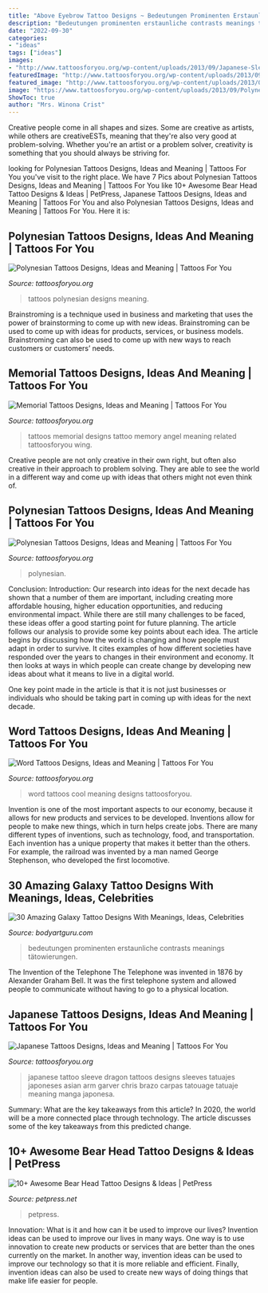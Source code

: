 ```yaml
---
title: "Above Eyebrow Tattoo Designs ~ Bedeutungen Prominenten Erstaunliche Contrasts Meanings Tätowierungen"
description: "Bedeutungen prominenten erstaunliche contrasts meanings tätowierungen"
date: "2022-09-30"
categories:
- "ideas"
tags: ["ideas"]
images:
- "http://www.tattoosforyou.org/wp-content/uploads/2013/09/Japanese-Sleeve-Tattoo.jpg"
featuredImage: "http://www.tattoosforyou.org/wp-content/uploads/2013/09/Polynesian-Tattoos.jpg"
featured_image: "http://www.tattoosforyou.org/wp-content/uploads/2013/09/Cool-Word-Tattoos.jpg"
image: "https://www.tattoosforyou.org/wp-content/uploads/2013/09/Polynesian-Tribal-Tattoo-Designs.jpg"
ShowToc: true
author: "Mrs. Winona Crist"
---
```



Creative people come in all shapes and sizes. Some are creative as artists, while others are creativeESTs, meaning that they're also very good at problem-solving. Whether you're an artist or a problem solver, creativity is something that you should always be striving for.

	

		
looking for Polynesian Tattoos Designs, Ideas and Meaning | Tattoos For You you've visit to the right place. We have 7 Pics about Polynesian Tattoos Designs, Ideas and Meaning | Tattoos For You like 10+ Awesome Bear Head Tattoo Designs &amp; Ideas | PetPress, Japanese Tattoos Designs, Ideas and Meaning | Tattoos For You and also Polynesian Tattoos Designs, Ideas and Meaning | Tattoos For You. Here it is:
		
    
## Polynesian Tattoos Designs, Ideas And Meaning | Tattoos For You

<img loading=lazy src="http://www.tattoosforyou.org/wp-content/uploads/2013/09/Polynesian-Tattoos.jpg" onerror="this.onerror=null;this.src='https://tse3.mm.bing.net/th?id=OIP.EmwCV2k1Y8NgJN4B79DJnwHaJ4&amp;pid=15.1';" alt="Polynesian Tattoos Designs, Ideas and Meaning | Tattoos For You">

_Source: tattoosforyou.org_

>tattoos polynesian designs meaning. 

	

Brainstroming is a technique used in business and marketing that uses the power of brainstorming to come up with new ideas. Brainstroming can be used to come up with ideas for products, services, or business models. Brainstroming can also be used to come up with new ways to reach customers or customers’ needs.

    
## Memorial Tattoos Designs, Ideas And Meaning | Tattoos For You

<img loading=lazy src="http://www.tattoosforyou.org/wp-content/uploads/2013/09/Memorial-Tattoos-Designs.jpg" onerror="this.onerror=null;this.src='https://tse1.mm.bing.net/th?id=OIP.0sOhd050vuguWGmda7L3UwHaJ4&amp;pid=15.1';" alt="Memorial Tattoos Designs, Ideas and Meaning | Tattoos For You">

_Source: tattoosforyou.org_

>tattoos memorial designs tattoo memory angel meaning related tattoosforyou wing. 

	

Creative people are not only creative in their own right, but often also creative in their approach to problem solving. They are able to see the world in a different way and come up with ideas that others might not even think of.

    
## Polynesian Tattoos Designs, Ideas And Meaning | Tattoos For You

<img loading=lazy src="https://www.tattoosforyou.org/wp-content/uploads/2013/09/Polynesian-Tribal-Tattoo-Designs.jpg" onerror="this.onerror=null;this.src='https://tse3.mm.bing.net/th?id=OIP.aVbI1cCG3QqsvSm0dw5JvwHaLG&amp;pid=15.1';" alt="Polynesian Tattoos Designs, Ideas and Meaning | Tattoos For You">

_Source: tattoosforyou.org_

>polynesian. 

	

Conclusion:
Introduction: Our research into ideas for the next decade has shown that a number of them are important, including creating more affordable housing, higher education opportunities, and reducing environmental impact. While there are still many challenges to be faced, these ideas offer a good starting point for future planning. The article follows our analysis to provide some key points about each idea.
The article begins by discussing how the world is changing and how people must adapt in order to survive. It cites examples of how different societies have responded over the years to changes in their environment and economy. It then looks at ways in which people can create change by developing new ideas about what it means to live in a digital world.

One key point made in the article is that it is not just businesses or individuals who should be taking part in coming up with ideas for the next decade.

    
## Word Tattoos Designs, Ideas And Meaning | Tattoos For You

<img loading=lazy src="http://www.tattoosforyou.org/wp-content/uploads/2013/09/Cool-Word-Tattoos.jpg" onerror="this.onerror=null;this.src='https://tse3.mm.bing.net/th?id=OIP.1B6vNfj3SXNdS42ub19C-AHaFj&amp;pid=15.1';" alt="Word Tattoos Designs, Ideas and Meaning | Tattoos For You">

_Source: tattoosforyou.org_

>word tattoos cool meaning designs tattoosforyou. 

	

Invention is one of the most important aspects to our economy, because it allows for new products and services to be developed. Inventions allow for people to make new things, which in turn helps create jobs. There are many different types of inventions, such as technology, food, and transportation. Each invention has a unique property that makes it better than the others. For example, the railroad was invented by a man named George Stephenson, who developed the first locomotive.

    
## 30 Amazing Galaxy Tattoo Designs With Meanings, Ideas, Celebrities

<img loading=lazy src="https://bodyartguru.com/wp-content/uploads/2019/10/colored-space-hlaf-sleeve-tattoo.jpg" onerror="this.onerror=null;this.src='https://tse4.mm.bing.net/th?id=OIP.d3mKjZQWADq2ok3I69k_sgHaOv&amp;pid=15.1';" alt="30 Amazing Galaxy Tattoo Designs With Meanings, Ideas, Celebrities">

_Source: bodyartguru.com_

>bedeutungen prominenten erstaunliche contrasts meanings tätowierungen. 

	

The Invention of the Telephone
The Telephone was invented in 1876 by Alexander Graham Bell. It was the first telephone system and allowed people to communicate without having to go to a physical location.

    
## Japanese Tattoos Designs, Ideas And Meaning | Tattoos For You

<img loading=lazy src="http://www.tattoosforyou.org/wp-content/uploads/2013/09/Japanese-Sleeve-Tattoo.jpg" onerror="this.onerror=null;this.src='https://tse2.mm.bing.net/th?id=OIP.ds-wx0GMinjWO3F_q7H6sQHaPu&amp;pid=15.1';" alt="Japanese Tattoos Designs, Ideas and Meaning | Tattoos For You">

_Source: tattoosforyou.org_

>japanese tattoo sleeve dragon tattoos designs sleeves tatuajes japoneses asian arm garver chris brazo carpas tatouage tatuaje meaning manga japonesa. 

	

Summary: What are the key takeaways from this article?
In 2020, the world will be a more connected place through technology. The article discusses some of the key takeaways from this predicted change.

    
## 10+ Awesome Bear Head Tattoo Designs &amp; Ideas | PetPress

<img loading=lazy src="https://cdn.petpress.net/wp-content/uploads/2020/05/11234459/bear-head-tattoo-roar.jpg" onerror="this.onerror=null;this.src='https://tse3.mm.bing.net/th?id=OIP.ETacUWLueKySlcr-th50IQHaF-&amp;pid=15.1';" alt="10+ Awesome Bear Head Tattoo Designs &amp; Ideas | PetPress">

_Source: petpress.net_

>petpress. 

	

Innovation: What is it and how can it be used to improve our lives?
Invention ideas can be used to improve our lives in many ways. One way is to use innovation to create new products or services that are better than the ones currently on the market. In another way, invention ideas can be used to improve our technology so that it is more reliable and efficient. Finally, invention ideas can also be used to create new ways of doing things that make life easier for people.

